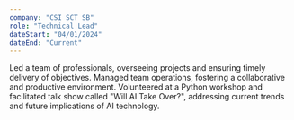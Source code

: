 ```yaml
---
company: "CSI SCT SB"
role: "Technical Lead"
dateStart: "04/01/2024"
dateEnd: "Current"
---
```


Led a team of professionals, overseeing projects and ensuring timely delivery of objectives. Managed team operations, fostering a collaborative and productive environment. Volunteered at a Python workshop and facilitated talk show called "Will AI Take Over?", addressing current trends and future implications of AI technology.